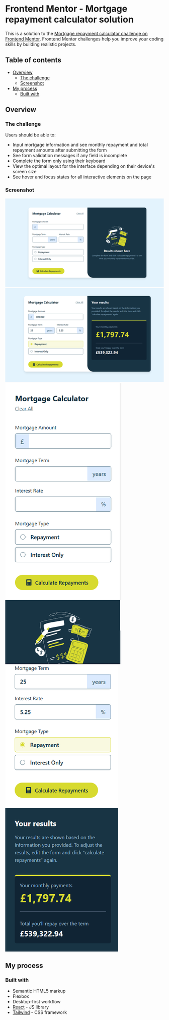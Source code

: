 # Frontend Mentor - Mortgage repayment calculator solution

This is a solution to the [Mortgage repayment calculator challenge on Frontend Mentor](https://www.frontendmentor.io/challenges/mortgage-repayment-calculator-Galx1LXK73). Frontend Mentor challenges help you improve your coding skills by building realistic projects.

## Table of contents

- [Overview](#overview)
  - [The challenge](#the-challenge)
  - [Screenshot](#screenshot)
- [My process](#my-process)
  - [Built with](#built-with)

## Overview

### The challenge

Users should be able to:

- Input mortgage information and see monthly repayment and total repayment amounts after submitting the form
- See form validation messages if any field is incomplete
- Complete the form only using their keyboard
- View the optimal layout for the interface depending on their device's screen size
- See hover and focus states for all interactive elements on the page

### Screenshot

![Desktop design](./Screenshot_1.png)
![Desktop complete](./Screenshot_2.png)
![Mobile design](./Screenshot_3.png)
![Mobile complete](./Screenshot_4.png)

## My process

### Built with

- Semantic HTML5 markup
- Flexbox
- Desktop-first workflow
- [React](https://reactjs.org/) - JS library
- [Tailwind](https://tailwindcss.com) - CSS framework
